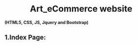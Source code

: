 <h1  style="text-align:center">  Art_eCommerce website</h1>
<h4>(HTML5, CSS, JS, Jquery and Bootstrap) </h4>
<h2>1.Index Page:</h2>
<img src="">

 
